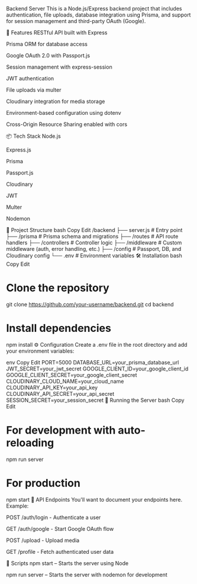 Backend Server
This is a Node.js/Express backend project that includes authentication, file uploads, database integration using Prisma, and support for session management and third-party OAuth (Google).

🚀 Features
RESTful API built with Express

Prisma ORM for database access

Google OAuth 2.0 with Passport.js

Session management with express-session

JWT authentication

File uploads via multer

Cloudinary integration for media storage

Environment-based configuration using dotenv

Cross-Origin Resource Sharing enabled with cors

📦 Tech Stack
Node.js

Express.js

Prisma

Passport.js

Cloudinary

JWT

Multer

Nodemon

📁 Project Structure
bash
Copy
Edit
/backend
├── server.js            # Entry point
├── /prisma              # Prisma schema and migrations
├── /routes              # API route handlers
├── /controllers         # Controller logic
├── /middleware          # Custom middleware (auth, error handling, etc.)
├── /config              # Passport, DB, and Cloudinary config
└── .env                 # Environment variables
🛠️ Installation
bash
Copy
Edit
# Clone the repository
git clone https://github.com/your-username/backend.git
cd backend

# Install dependencies
npm install
⚙️ Configuration
Create a .env file in the root directory and add your environment variables:

env
Copy
Edit
PORT=5000
DATABASE_URL=your_prisma_database_url
JWT_SECRET=your_jwt_secret
GOOGLE_CLIENT_ID=your_google_client_id
GOOGLE_CLIENT_SECRET=your_google_client_secret
CLOUDINARY_CLOUD_NAME=your_cloud_name
CLOUDINARY_API_KEY=your_api_key
CLOUDINARY_API_SECRET=your_api_secret
SESSION_SECRET=your_session_secret
🚀 Running the Server
bash
Copy
Edit
# For development with auto-reloading
npm run server

# For production
npm start
🧪 API Endpoints
You'll want to document your endpoints here. Example:

POST /auth/login - Authenticate a user

GET /auth/google - Start Google OAuth flow

POST /upload - Upload media

GET /profile - Fetch authenticated user data

📝 Scripts
npm start – Starts the server using Node

npm run server – Starts the server with nodemon for development
